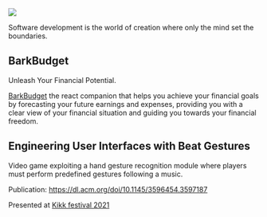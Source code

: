 <picture>
  <source media="(prefers-color-scheme: dark)" srcset="https://github.com/justabayet/justabayet/blob/main/light.png">
  <source media="(prefers-color-scheme: light)" srcset="https://github.com/justabayet/justabayet/blob/main/dark.png">
  <img src="https://github.com/justabayet/justabayet/blob/main/public/images/justabayet/title.png">
</picture>

Software development is the world of creation where only the mind set the boundaries.

<h2>BarkBudget</h2>
Unleash Your Financial Potential.

<a href="https://bb.justabayet.com" target="_blank">BarkBudget</a> the react companion that helps you achieve your financial goals by forecasting your future earnings and expenses, providing you with a clear view of your financial situation and guiding you towards your financial freedom.

<h2>Engineering User Interfaces with Beat Gestures</h2>

Video game exploiting a hand gesture recognition module where players must perform predefined gestures following a music.

Publication: https://dl.acm.org/doi/10.1145/3596454.3597187

Presented at [Kikk festival 2021](http://2021.kikk.be/en/home)
